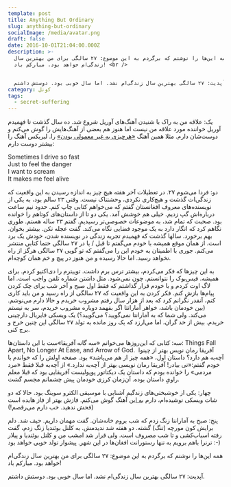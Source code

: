 ```yaml
---
template: post
title: Anything But Ordinary
slug: anything-but-ordinary
socialImage: /media/avatar.png
draft: false
date: 2016-10-01T21:04:00.000Z
description: >-
  همه این‌ها را نوشتم که برگردم به این موضوع: ۲۷ سالگی برای من بهترین سال
  زندگی‌ام خواهد بود. مبارکم باد! <br />


  آپدیت: ۲۷ سالگی بهترین سال زندگی‌ام نشد. اما سال خوبی بود. دوستش داشتم.
category: کوتل
tags:
  - secret-suffering
---
```

یک: علاقه من به راک با شنیدن آهنگ‌های آوریل شروع شد. ده سال گذشت تا فهمیدم آوریل خواننده مورد علاقه من نیست اما هنوز هم بعضی از آهنگ‌هایش را گوش می‌کنم و دوست‌شان دارم. مثلا همین آهنگ [«هرچیزی به غیر معمولی بودن»](https://www.youtube.com/watch?v=Uz5879zW5JU) را. لیریکس آهنگ را بیشتر دوست دارم:

Sometimes I drive so fast\
Just to feel the danger\
I want to scream\
It makes me feel alive

دو: فردا می‌شوم ۲۷. در تعطیلات آخر هفته هیچ چیز به اندازه رسیدن به این واقعیت که زندگی‌ات گذشت و هیچ‌کاری نکردی، وحشتناک نیست. وقتی ۲۳ سالم بود، به یکی از نویسنده‌های معروف افغانستان گفتم که می‌خواهم کتابی چاپ کنم. حدود نیم ساعت درباره‌اش گپ زدیم. خیلی هم خوشش آمد. یکی دو تا از داستان‌های کوتاهم را خوانده بود. صحبت که تمام شد، به موضوعات خصوصی‌تر رسیدیم. گفتم ۲۳ ساله هستم. طوری نگاهم کرد که انگار دارد به یک موجود فضایی نگاه می‌کند. گفت عجله نکن. بیشتر بخوان. بهم برخورد. سالها گذشت که فهمیدم تجربه زندگی در نویسنده شدن، خودش یک برد است. از همان موقع همیشه با خودم می‌گفتم تا قبل / یا در ۲۷ سالگی حتما کتابی منتشر می‌کنم. جوری با اطمینان به خودم این را می‌گفتم که تو گویی ۲۷ سالگی هرگز از راه نخواهد رسید. اما حالا رسیده و من هنوز در پیچ و خم همان کوچه‌ام.

به این چیزها که فکر می‌کردم، بیشتر ترس برم داشت. توییترم را دی‌اکتیو کردم. برای همیشه. فیس‌بوک را نتوانستم. چون نمی‌شود. مثل داشتن شماره تلفن واجب است. اما لاگ اوت کردم و با خودم قرار گذاشتم که فقط اول صبح و آخر شب برای چک کردن پیام‌ها بازش کنم. فکر کردن به این واقعیت که ۲۷ سالگی از راه رسید و من باید کاری کنم، آنقدر نگرانم کرد که بعد از هزار سال رفتم مشروب خریدم و حالا دارم می‌نوشم. (بین خودمان باشد، خواهر آمارانتا اگر بفهمد دوباره مشروب خریدم، سر به نیستم می‌کند. ولی شما که به آمارانتا نمی‌گویید؟ می‌گویید؟) یک ویسکی فایربال دارچینی خریدم. بیش از حد گران، اما می‌ارزد که یک روز مانده به تولد ۲۷ سالگی این چنین خرج و برج کنی.

سه: کتابی که این‌روزها می‌خوانم «سه گانه آفریقا»ست با این داستان‌ها: Things Fall Apart, No Longer At Ease, and Arrow of God.  آفریقا رمان نویس بهتر از چینوا آچه‌به هم دارد؟ داستان اول، «همه چیز از هم می‌پاشد» بود. صفحه اولش را که خواندم با خودم گفتم:«نی بیادر! آفریقا رمان نویسی بهتر از آچه‌به ندارد.» از آچه‌به قبلا فقط «مرد مردمی» را خوانده بودم که داستان یک دیکتاتور پوپولیست آفریقایی بود که قبلا معلم راویِ داستان بوده. آن‌زمان کرزی خودمان پیش چشمانم مجسم گشت.

چهار: یکی از خوشبختی‌های زندگیم آشنایی با موسیقی الکترو سوینگ بود. حالا که دو شات ویسکی نوشیده‌ام، دارم [به این](https://youtu.be/C6-TWRn0k4I?t=2m43s) آهنگ گوش می‌کنم. فازش بهتر از فاز هایده است (فحش ندهید. خب دارم می‌رقصم!)

پنج: صبح به آمارانتا زنگ زدم که شب بروم خانه‌شان. گفت مهمان داریم. حیف شد. دلم برایش کون مورچه (تنگ) گشته. دو هفته شد ندیدمش. به کلنل بوئندیا زنگ زدم، گفت رفته اسباب‌کشی و تا شب مصروف است. ولی قرار شد امشب من و کلنل بوئندیا و پیلار ترنرا باهم برویم به تنها رستورانت افغان‌ها در این شهر. پیشواز تولد خوبی خواهد بود :-)

همه این‌ها را نوشتم که برگردم به این موضوع: ۲۷ سالگی برای من بهترین سال زندگی‌ام خواهد بود. مبارکم باد!

آپدیت: ۲۷ سالگی بهترین سال زندگی‌ام نشد. اما سال خوبی بود. دوستش داشتم.